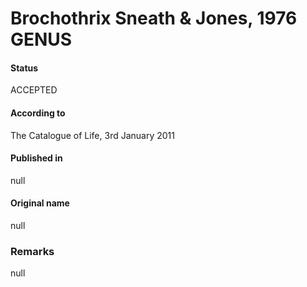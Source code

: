 Brochothrix Sneath & Jones, 1976 GENUS
=======

#### Status
ACCEPTED

#### According to
The Catalogue of Life, 3rd January 2011

#### Published in
null

#### Original name
null

### Remarks
null